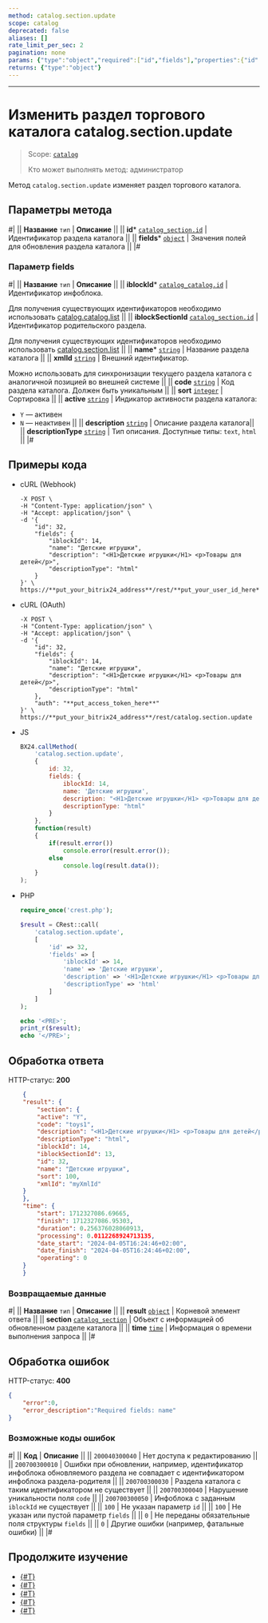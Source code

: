 ```yaml
---
method: catalog.section.update
scope: catalog
deprecated: false
aliases: []
rate_limit_per_sec: 2
pagination: none
params: {"type":"object","required":["id","fields"],"properties":{"id":{"type":"integer"},"fields":{"type":"object"}}}
returns: {"type":"object"}
---
```



---

# Изменить раздел торгового каталога catalog.section.update

> Scope: [`catalog`](../../scopes/permissions.md)
>
> Кто может выполнять метод: администратор

Метод `catalog.section.update` изменяет раздел торгового каталога. 

## Параметры метода



#|
|| **Название**
`тип` | **Описание** ||
|| **id***
[`catalog_section.id`](../data-types.md#catalog_section) | Идентификатор раздела каталога ||
|| **fields***
[`object`](../../data-types.md) | Значения полей для обновления раздела каталога ||
|#

### Параметр fields



#|
|| **Название**
`тип` | **Описание** ||
|| **iblockId***
[`catalog_catalog.id`](../data-types.md#catalog_catalog) | Идентификатор инфоблока.

Для получения существующих идентификаторов необходимо использовать [catalog.catalog.list](../catalog/catalog-catalog-list.md) ||
|| **iblockSectionId**
[`catalog_section.id`](../data-types.md#catalog_section) | Идентификатор родительского раздела.

Для получения существующих идентификаторов необходимо использовать [catalog.section.list](./catalog-section-list.md) 
||
|| **name***
[`string`](../data-types.md) | Название раздела каталога ||
|| **xmlId**
[`string`](../data-types.md) | Внешний идентификатор.

Можно использовать для синхронизации текущего раздела каталога с аналогичной позицией во внешней системе ||
|| **code**
[`string`](../data-types.md) | Код раздела каталога. Должен быть уникальным ||
|| **sort**
[`integer`](../data-types.md) | Сортировка ||
|| **active**
[`string`](../data-types.md) | Индикатор активности раздела каталога:
- `Y` — активен
- `N` — неактивен ||
|| **description**
[`string`](../data-types.md) | Описание раздела каталога||
|| **descriptionType**
[`string`](../data-types.md) | Тип описания. Доступные типы: `text`, `html` ||
|#

## Примеры кода





- cURL (Webhook)

    ```curl
    -X POST \
    -H "Content-Type: application/json" \
    -H "Accept: application/json" \
    -d '{
        "id": 32,
        "fields": {
            "iblockId": 14,
            "name": "Детские игрушки",
            "description": "<H1>Детские игрушки</H1> <p>Товары для детей</p>",
            "descriptionType": "html"
        }
    }' \
    https://**put_your_bitrix24_address**/rest/**put_your_user_id_here**/**put_your_webbhook_here**/catalog.section.update
    ```

- cURL (OAuth)

    ```curl
    -X POST \
    -H "Content-Type: application/json" \
    -H "Accept: application/json" \
    -d '{
        "id": 32,
        "fields": {
            "iblockId": 14,
            "name": "Детские игрушки",
            "description": "<H1>Детские игрушки</H1> <p>Товары для детей</p>",
            "descriptionType": "html"
        },
        "auth": "**put_access_token_here**"
    }' \
    https://**put_your_bitrix24_address**/rest/catalog.section.update
    ```

- JS

    ```js
    BX24.callMethod(
        'catalog.section.update', 
        {
            id: 32,
            fields: {
                iblockId: 14,
                name: 'Детские игрушки',
                description: "<H1>Детские игрушки</H1> <p>Товары для детей</p>",
                descriptionType: "html"
            }
        },
        function(result)
        {
            if(result.error())
                console.error(result.error());
            else
                console.log(result.data());
        }
    );
    ```

- PHP

    ```php
    require_once('crest.php');

    $result = CRest::call(
        'catalog.section.update',
        [
            'id' => 32,
            'fields' => [
                'iblockId' => 14,
                'name' => 'Детские игрушки',
                'description' => '<H1>Детские игрушки</H1> <p>Товары для детей</p>',
                'descriptionType' => 'html'
            ]
        ]
    );

    echo '<PRE>';
    print_r($result);
    echo '</PRE>';
    ```



## Обработка ответа

HTTP-статус: **200**

```json
    {
    "result": {
        "section": {
        "active": "Y",
        "code": "toys1",
        "description": "<H1>Детские игрушки</H1> <p>Товары для детей</p>",
        "descriptionType": "html",
        "iblockId": 14,
        "iblockSectionId": 13,
        "id": 32,
        "name": "Детские игрушки",
        "sort": 100,
        "xmlId": "myXmlId"
    }
    },
    "time": {
        "start": 1712327086.69665,
        "finish": 1712327086.95303,
        "duration": 0.256376028060913,
        "processing": 0.0112268924713135,
        "date_start": "2024-04-05T16:24:46+02:00",
        "date_finish": "2024-04-05T16:24:46+02:00",
        "operating": 0
    }
    }
```

### Возвращаемые данные

#|
|| **Название**
`тип` | **Описание** ||
|| **result**
[`object`](../../data-types.md) | Корневой элемент ответа ||
|| **section**
[`catalog_section`](../data-types.md#catalog_section) | Объект с информацией об обновленном разделе каталога ||
|| **time**
[`time`](../../data-types.md) | Информация о времени выполнения запроса ||
|#

## Обработка ошибок

HTTP-статус: **400**

```json
{
    "error":0,
    "error_description":"Required fields: name"
}
```



### Возможные коды ошибок

#|
|| **Код** | **Описание** ||
|| `200040300040` | Нет доступа к редактированию ||
|| `200700300010` | Ошибки при обновлении, например, идентификатор инфоблока обновляемого раздела не совпадает с идентификатором инфоблока раздела-родителя ||
|| `200700300030` | Раздела каталога с таким идентификатором не существует ||
|| `200700300040` | Нарушение уникальности поля `code` ||
|| `200700300050` | Инфоблока с заданным `iblockId` не существует ||
|| `100` | Не указан параметр `id` ||
|| `100` | Не указан или пустой параметр `fields` ||
|| `0` | Не переданы обязательные поля структуры `fields` ||
|| `0` | Другие ошибки (например, фатальные ошибки) ||
|#



## Продолжите изучение 

- [{#T}](./catalog-section-add.md)
- [{#T}](./catalog-section-get.md)
- [{#T}](./catalog-section-list.md)
- [{#T}](./catalog-section-delete.md)
- [{#T}](./catalog-section-get-fields.md)
